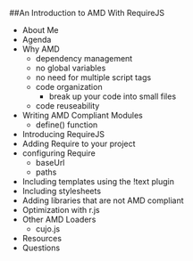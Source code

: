 ##An Introduction to AMD With RequireJS

 * About Me
 * Agenda
 * Why AMD
 	* dependency management
 	* no global variables
 	* no need for multiple script tags
 	* code organization
 	  * break up your code into small files
 	* code reuseability
 * Writing AMD Compliant Modules
   * define() function
 * Introducing RequireJS
 * Adding Require to your project
 * configuring Require
   * baseUrl
   * paths
 * Including templates using the !text plugin
 * Including stylesheets
 * Adding libraries that are not AMD compliant
 * Optimization with r.js  
 * Other AMD Loaders
   * cujo.js
 * Resources
 * Questions
    	
